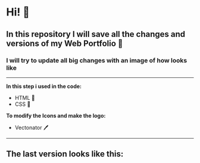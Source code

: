 # **Hi!** 🐸

## In this repository I will save all the changes and versions of my **Web Portfolio** 💼
### I will try to update all **big** changes with an image of how looks like 
---
**In this step i used in the code:**
- HTML 🦴
- CSS 🎨

**To modify the Icons and make the logo:**
- Vectonator 🖊️
---

## The last version looks like this:

